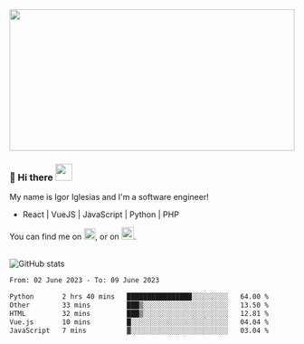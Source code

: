 <img src="https://c.tenor.com/KjVxfRrrncUAAAAd/matrix.gif" width="100%" height="250px">

### 🔭 Hi there <img src="https://raw.githubusercontent.com/MartinHeinz/MartinHeinz/master/wave.gif" width="30px">


My name is Igor Iglesias and I'm a software engineer!
<br>

<ul>
  <li> React | VueJS | JavaScript | Python | PHP </li>
</ul>
You can find me on <a href="https://twitter.com/IgorIglesias5"><img src="https://i.imgur.com/JLLlB5S.png" width="20px"></a>, or on <a href="https://www.linkedin.com/in/igor-iglesias-62478428/"><img src="https://i.imgur.com/PXyIkWx.png" width="22px"></a>.

<br>
<br>

![GitHub stats](https://github-readme-stats.vercel.app/api?username=igoiglesias&show_icons=true&count_private=true&theme=chartreuse-dark&hide_title=true)

<!--START_SECTION:waka-->

```txt
From: 02 June 2023 - To: 09 June 2023

Python       2 hrs 40 mins   ████████████████░░░░░░░░░   64.00 %
Other        33 mins         ███▒░░░░░░░░░░░░░░░░░░░░░   13.50 %
HTML         32 mins         ███▒░░░░░░░░░░░░░░░░░░░░░   12.81 %
Vue.js       10 mins         █░░░░░░░░░░░░░░░░░░░░░░░░   04.04 %
JavaScript   7 mins          ▓░░░░░░░░░░░░░░░░░░░░░░░░   03.04 %
```

<!--END_SECTION:waka-->
